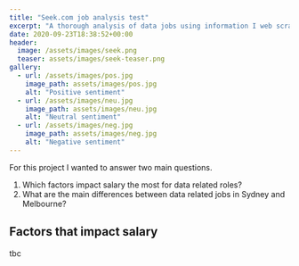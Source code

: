 ```yaml
---
title: "Seek.com job analysis test"
excerpt: "A thorough analysis of data jobs using information I web scraped from Seek.com"
date: 2020-09-23T18:38:52+00:00
header:
  image: /assets/images/seek.png
  teaser: assets/images/seek-teaser.png
gallery:
  - url: /assets/images/pos.jpg
    image_path: assets/images/pos.jpg
    alt: "Positive sentiment"
  - url: /assets/images/neu.jpg
    image_path: assets/images/neu.jpg
    alt: "Neutral sentiment"
  - url: /assets/images/neg.jpg
    image_path: assets/images/neg.jpg
    alt: "Negative sentiment"
---
```


For this project I wanted to answer two main questions.

1. Which factors impact salary the most for data related roles?
2. What are the main differences between data related jobs in Sydney and Melbourne?

## Factors that impact salary

tbc


<!-- {% include gallery caption="Emotions." %} -->
